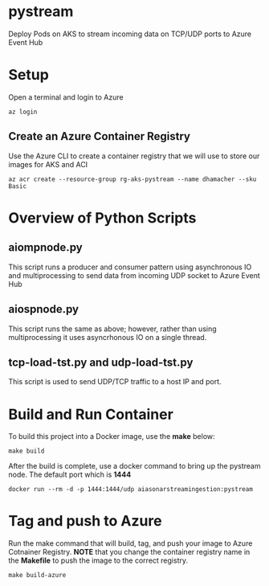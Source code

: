 # pystream
Deploy Pods on AKS to stream incoming data on TCP/UDP ports to Azure Event Hub


# Setup
Open a terminal and login to Azure

    az login

## Create an Azure Container Registry
Use the Azure CLI to create a container registry that we will use to store our images for AKS and ACI

    az acr create --resource-group rg-aks-pystream --name dhamacher --sku Basic

# Overview of Python Scripts
## aiompnode.py
This script runs a producer and consumer pattern using asynchronous IO and multiprocessing to send data from incoming UDP socket to Azure Event Hub

## aiospnode.py
This script runs the same as above; however, rather than using multiprocessing it uses asyncrhonous IO on a single thread.

## tcp-load-tst.py and udp-load-tst.py
This script is used to send UDP/TCP traffic to a host IP and port.

# Build and Run Container
To build this project into a Docker image, use the **make** below:

    make build

After the build is complete, use a docker command to bring up the pystream node. The default port which is **1444**

    docker run --rm -d -p 1444:1444/udp aiasonarstreamingestion:pystream

# Tag and push to Azure
Run the make command that will build, tag, and push your image to Azure Cotnainer Registry. **NOTE** that you change the container registry name in the **Makefile** to push the image to the correct registry.

    make build-azure
